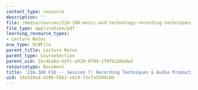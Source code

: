```yaml
---
content_type: resource
description: ''
file: /media/courses/21m-380-music-and-technology-recording-techniques-and-audio-production-fall-2016/19a310edd29656b2cd19f3cfa3504c8d_MIT21M_380F16_ses07_note.pdf
file_type: application/pdf
learning_resource_types:
- Lecture Notes
ocw_type: OCWFile
parent_title: Lecture Notes
parent_type: CourseSection
parent_uid: 2ec4ba6a-bdfc-e929-0799-1f8fb1b9ada3
resourcetype: Document
title: '21m.380 F16 -- Session 7: Recording Techniques & Audio Production'
uid: 19a310ed-d296-56b2-cd19-f3cfa3504c8d
---
```

